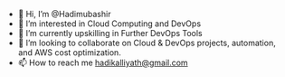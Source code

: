 - 👋 Hi, I’m @Hadimubashir
- 👀 I’m interested in Cloud Computing and DevOps
- 🌱 I’m currently upskilling in Further DevOps Tools
- 💞️ I’m looking to collaborate on Cloud & DevOps projects, automation, and AWS cost optimization.
- 📫 How to reach me hadikalliyath@gmail.com 

<!---
Hadimubashir/Hadimubashir is a ✨ special ✨ repository because its `README.md` (this file) appears on your GitHub profile.
You can click the Preview link to take a look at your changes.
--->

